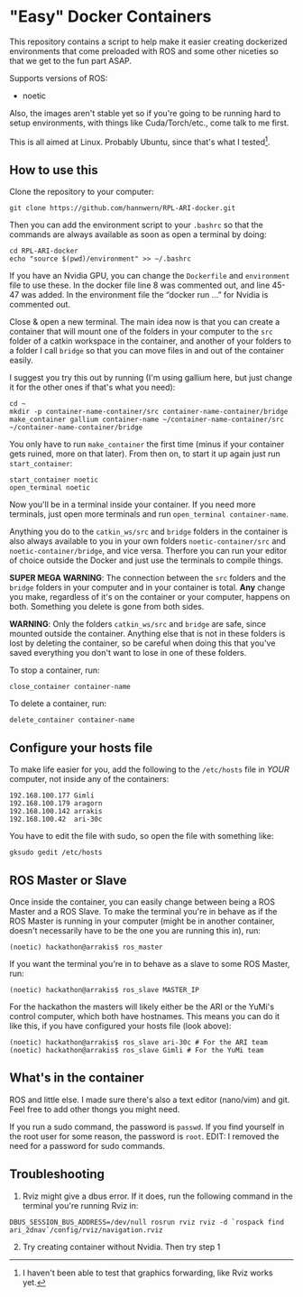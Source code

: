 # "Easy" Docker Containers

This repository contains a script to help make it easier creating dockerized environments that come preloaded with ROS and some other niceties so that we get to the fun part ASAP.

Supports versions of ROS:
- noetic

Also, the images aren't stable yet so if you're going to be running hard to setup environments, with things like Cuda/Torch/etc., come talk to me first.

This is all aimed at Linux. Probably Ubuntu, since that's what I tested[^*].

[^*]: I haven't been able to test that graphics forwarding, like Rviz works yet.

## How to use this

Clone the repository to your computer:
```
git clone https://github.com/hannwern/RPL-ARI-docker.git
```

Then you can add the environment script to your `.bashrc` so that the commands are always available as soon as open a terminal by doing:
```
cd RPL-ARI-docker
echo "source $(pwd)/environment" >> ~/.bashrc
```

If you have an Nvidia GPU, you can change the `Dockerfile` and `environment` file to use these. In the docker file line 8 was commented out, and line 45-47 was added. In the environment file the “docker run …” for Nvidia is commented out. 


Close & open a new terminal. The main idea now is that you can create a container that will mount one of the folders in your computer to the `src` folder of a catkin workspace in the container, and another of your folders to a folder I call `bridge` so that you can move files in and out of the container easily.

I suggest you try this out by running (I'm using gallium here, but just change it for the other ones if that's what you need):
```
cd ~
mkdir -p container-name-container/src container-name-container/bridge
make_container gallium container-name ~/container-name-container/src ~/container-name-container/bridge
```

You only have to run `make_container` the first time (minus if your container gets ruined, more on that later). From then on, to start it up again just run `start_container`:
```
start_container noetic
open_terminal noetic
```

Now you'll be in a terminal inside your container. If you need more terminals, just open more terminals and run `open_terminal container-name`. 

Anything you do to the `catkin_ws/src` and `bridge` folders in the container is also always available to you in your own folders `noetic-container/src` and `noetic-container/bridge`, and vice versa. Therfore you can run your editor of choice outside the Docker and just use the terminals to compile things.

**SUPER MEGA WARNING**: The connection between the `src` folders and the `bridge` folders in your computer and in your container is total. **Any** change you make, regardless of it's on the container or your computer, happens on both. Something you delete is gone from both sides.


**WARNING**: Only the folders `catkin_ws/src` and `bridge` are safe, since mounted outside the container. Anything else that is not in these folders is lost by deleting the container, so be careful when doing this that you've saved everything you don't want to lose in one of these folders.


To stop a container, run:
```
close_container container-name
```

To delete a container, run:
```
delete_container container-name
```



## Configure your hosts file

To make life easier for you, add the following to the `/etc/hosts` file in *YOUR* computer, not inside any of the containers:
```
192.168.100.177 Gimli
192.168.100.179 aragorn
192.168.100.142 arrakis
192.168.100.42  ari-30c
```

You have to edit the file with sudo, so open the file with something like:
```
gksudo gedit /etc/hosts
```

## ROS Master or Slave

Once inside the container, you can easily change between being a ROS Master and a ROS Slave. To make the terminal you're in behave as if the ROS Master is running in your computer (might be in another container, doesn't necessarily have to be the one you are running this in), run:
```
(noetic) hackathon@arrakis$ ros_master
```

If you want the terminal you're in to behave as a slave to some ROS Master, run:
```
(noetic) hackathon@arrakis$ ros_slave MASTER_IP
```

For the hackathon the masters will likely either be the ARI or the YuMi's control computer, which both have hostnames. This means you can do it like this, if you have configured your hosts file (look above):
```
(noetic) hackathon@arrakis$ ros_slave ari-30c # For the ARI team
(noetic) hackathon@arrakis$ ros_slave Gimli # For the YuMi team
```

## What's in the container

ROS and little else. I made sure there's also a text editor (nano/vim) and git. Feel free to add other thongs you might need.

If you run a sudo command, the password is `passwd`. If you find yourself in the root user for some reason, the password is `root`. EDIT: I removed the need for a password for sudo commands.




## Troubleshooting

1. Rviz might give a dbus error. If it does, run the following command in the terminal you're running Rviz in:
```
DBUS_SESSION_BUS_ADDRESS=/dev/null rosrun rviz rviz -d `rospack find ari_2dnav`/config/rviz/navigation.rviz
```

2. Try creating container without Nvidia. Then try step 1
